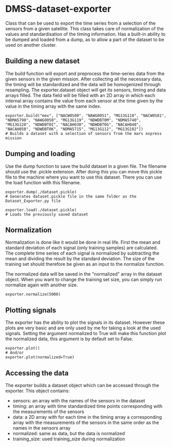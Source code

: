 # DMSS-dataset-exporter
Class that can be used to export the time series from a selection of the sensors from a given satellite.
This class takes care of normalization of the values and standardisation of the timing information.
Has a built-in ability to be dumped and loaded from a dump, as to allow a part of the dataset to be used on another cluster.

## Building a new dataset
The build function will export and preprocess the time-series data from the given sensors in the given mission.
After collecting all the necessary data, the timing will be standardized and the data will be homogenized through resampling.
The exporter.dataset object will get its sensors, timing and data arrays filled. The data field will be filled with an 2D array in which each internal array contains the value from each sensor at the time given by the value in the timing array with the same index.

```
exporter.build("mex", ["NACW0S00", "NAWG0051", "MG13G118", "NACW0S01", "NDMA5790", "NAWG0050", "MG13G119", "NDWDBT0M", "NDMA5740", "MG13G120", "NDWDBT0I", "NACAH030", "NDWDBT0G", "NACAH040", "NACAH050", "NDWDBT0K", "NDMA5715", "MG13G112", "MG13G102"])
# Builds a dataset with a selection of sensors from the mars express mission
```

## Dumping and loading
Use the dump function to save the build dataset in a given file.
The filename should use the .pickle extension.
After doing this you can move this pickle file to the machine where you want to use this dataset.
There you can use the load function with this filename.

```
exporter.dump(./dataset.pickle)
# Generates dataset.pickle file in the same folder as the Dataset_Exporter.py file

exporter.load(./dataset.pickle)
# Loads the previously saved dataset
```

## Normalization
Normalization is done like it would be done in real life. First the mean and standard deviation of each signal (only training samples) are calculated. The complete time series of each signal is normalized by subtracting the mean and dividing the result by the standard deviation. The size of the training set should therefore be given as an input to the normalize function.

The normalized data will be saved in the "normalized" array in the dataset object.
When you want to change the training set size, you can simply run normalize again with another size.

```
exporter.normalize(5000)
```

## Plotting signals
The exporter has the ability to plot the signals in its dataset. However these plots are very basic and are only used by me for taking a look at the used signals. Setting the argument normalized to True will make this function plot the normalized data, this argument is by default set to False.

```
exporter.plot()
# And/or
exporter.plot(normalized=True) 
```
## Accessing the data
The exporter builds a dataset object which can be accessed through the exporter. This object contains:
  * sensors: an array with the names of the sensors in the dataset
  * timing: an array with time standardized time points corresponding with the measurements of the sensors
  * data: a 2D array with for each time in the timing array a corresponding array with the measurements of the sensors in the same order as the names in the sensors array
  * normalized: same as data, but the data is normalized
  * training_size: used training_size during normalization
